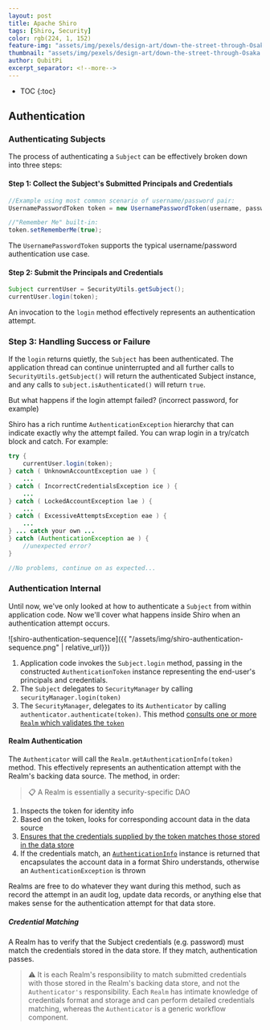 ```yaml
---
layout: post
title: Apache Shiro
tags: [Shiro, Security]
color: rgb(224, 1, 152)
feature-img: "assets/img/pexels/design-art/down-the-street-through-Osaka.png"
thumbnail: "assets/img/pexels/design-art/down-the-street-through-Osaka.png"
author: QubitPi
excerpt_separator: <!--more-->
---
```


<!--more-->

* TOC
{:toc}

## Authentication

### Authenticating Subjects

The process of authenticating a `Subject` can be effectively broken down into three steps:

#### Step 1: Collect the Subject's Submitted Principals and Credentials

```java
//Example using most common scenario of username/password pair:
UsernamePasswordToken token = new UsernamePasswordToken(username, password);

//"Remember Me" built-in: 
token.setRememberMe(true);
```

The `UsernamePasswordToken` supports the typical username/password authentication use case.

#### Step 2: Submit the Principals and Credentials

```java
Subject currentUser = SecurityUtils.getSubject();
currentUser.login(token);
```

An invocation to the `login` method effectively represents an authentication attempt.

### Step 3: Handling Success or Failure

If the `login` returns quietly, the `Subject` has been authenticated. The application thread can continue uninterrupted
and all further calls to `SecurityUtils.getSubject()` will return the authenticated Subject instance, and any calls to
`subject.isAuthenticated()` will return `true`.

But what happens if the login attempt failed? (incorrect password, for example)

Shiro has a rich runtime `AuthenticationException` hierarchy that can indicate exactly why the attempt failed. You can
wrap login in a try/catch block and catch. For example: 

```java
try {
    currentUser.login(token);
} catch ( UnknownAccountException uae ) {
    ...
} catch ( IncorrectCredentialsException ice ) {
    ...
} catch ( LockedAccountException lae ) {
    ...
} catch ( ExcessiveAttemptsException eae ) {
    ...
} ... catch your own ...
} catch (AuthenticationException ae ) {
    //unexpected error?
}

//No problems, continue on as expected...
```

### Authentication Internal

Until now, we've only looked at how to authenticate a `Subject` from within application code. Now we'll cover what
happens inside Shiro when an authentication attempt occurs.

![shiro-authentication-sequence]({{ "/assets/img/shiro-authentication-sequence.png" | relative_url}})

1. Application code invokes the `Subject.login` method, passing in the constructed `AuthenticationToken` instance
   representing the end-user's principals and credentials.
2. The `Subject` delegates to `SecurityManager` by calling `securityManager.login(token)`
3. The `SecurityManager`, delegates to its `Authenticator` by calling `authenticator.authenticate(token)`. This method
   [consults one or more `Realm` which validates the `token` ](#realm-authentication)

#### Realm Authentication

The `Authenticator` will call the `Realm.getAuthenticationInfo(token)` method. This effectively represents an
authentication attempt with the Realm's backing data source. The method, in order:

> 📋 A Realm is essentially a security-specific DAO

1. Inspects the token for identity info
2. Based on the token, looks for corresponding account data in the data source
3. [Ensures that the credentials supplied by the token matches those stored in the data store](#credential-matching)
4. If the credentials match, an
   [`AuthenticationInfo`](https://shiro.apache.org/static/current/apidocs/org/apache/shiro/authc/AuthenticationInfo.html)
   instance is returned that encapsulates the account data in a format Shiro understands, otherwise an `AuthenticationException` is thrown

Realms are free to do whatever they want during this method, such as record the attempt in an audit log, update data
records, or anything else that makes sense for the authentication attempt for that data store.

##### Credential Matching

A Realm has to verify that the Subject credentials (e.g. password) must match the credentials stored in the data store.
If they match, authentication passes.

> ⚠️ It is each Realm's responsibility to match submitted credentials with those stored in the Realm's backing data
> store, and not the `Authenticator's` responsibility. Each `Realm` has intimate knowledge of credentials format and
> storage and can perform detailed credentials matching, whereas the `Authenticator` is a generic workflow component.

